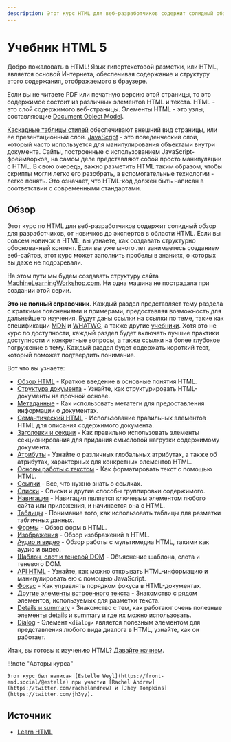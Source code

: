 ```yaml
---
description: Этот курс HTML для веб-разработчиков содержит солидный обзор для разработчиков, от начинающих до экспертов в области HTML.
---
```


# Учебник HTML 5

Добро пожаловать в HTML! Язык гипертекстовой разметки, или HTML, является основой Интернета, обеспечивая содержание и структуру этого содержания, отображаемого в браузере.

Если вы не читаете PDF или печатную версию этой страницы, то это содержимое состоит из различных элементов HTML и текста. HTML - это слой содержимого веб-страницы. Элементы HTML - это узлы, составляющие [Document Object Model](https://developer.mozilla.org/docs/Web/API/Document_Object_Model).

[Каскадные таблицы стилей](../css/index.md) обеспечивают внешний вид страницы, или ее презентационный слой. [JavaScript](https://developer.mozilla.org/docs/Learn/JavaScript) - это поведенческий слой, который часто используется для манипулирования объектами внутри документа. Сайты, построенные с использованием JavaScript-фреймворков, на самом деле представляют собой просто манипуляции с HTML. В свою очередь, важно разметить HTML таким образом, чтобы скрипты могли легко его разобрать, а вспомогательные технологии - легко понять. Это означает, что HTML-код должен быть написан в соответствии с современными стандартами.

## Обзор

Этот курс по HTML для веб-разработчиков содержит солидный обзор для разработчиков, от новичков до экспертов в области HTML. Если вы совсем новичок в HTML, вы узнаете, как создавать структурно обоснованный контент. Если вы уже много лет занимаетесь созданием веб-сайтов, этот курс может заполнить пробелы в знаниях, о которых вы даже не подозревали.

На этом пути мы будем создавать структуру сайта [MachineLearningWorkshop.com](https://machinelearningworkshop.com). Ни одна машина не пострадала при создании этой серии.

**Это не полный справочник**. Каждый раздел представляет тему раздела с краткими пояснениями и примерами, предоставляя возможность для дальнейшего изучения. Будут даны ссылки на ссылки по теме, такие как спецификации [MDN](https://developer.mozilla.org) и [WHATWG](https://html.spec.whatwg.org/multipage/), а также другие [учебники](../index.md). Хотя это не курс по доступности, каждый раздел будет включать лучшие практики доступности и конкретные вопросы, а также ссылки на более глубокое погружение в тему. Каждый раздел будет содержать короткий тест, который поможет подтвердить понимание.

Вот что вы узнаете:

-   [Обзор HTML](overview.md) - Краткое введение в основные понятия HTML.
-   [Структура документа](document-structure.md) - Узнайте, как структурировать HTML-документы на прочной основе.
-   [Метаданные](metadata.md) - Как использовать метатеги для предоставления информации о документах.
-   [Семантический HTML](semantic-html.md) - Использование правильных элементов HTML для описания содержимого документа.
-   [Заголовки и секции](headings-and-sections.md) - Как правильно использовать элементы секционирования для придания смысловой нагрузки содержимому документа.
-   [Атрибуты](attributes.md) - Узнайте о различных глобальных атрибутах, а также об атрибутах, характерных для конкретных элементов HTML.
-   [Основы работы с текстом](text-basics.md) - Как форматировать текст с помощью HTML.
-   [Ссылки](links.md) - Все, что нужно знать о ссылках.
-   [Списки](lists.md) - Списки и другие способы группировки содержимого.
-   [Навигация](navigation.md) - Навигация является ключевым элементом любого сайта или приложения, и начинается она с HTML.
-   [Таблицы](tables.md) - Понимание того, как использовать таблицы для разметки табличных данных.
-   [Формы](forms.md) - Обзор форм в HTML.
-   [Изображения](images.md) - Обзор изображений в HTML.
-   [Аудио и видео](audio-video.md) - Обзор работы с мультимедиа HTML, такими как аудио и видео.
-   [Шаблон, слот и теневой DOM](template.md) - Объяснение шаблона, слота и теневого DOM.
-   [API HTML](apis.md) - Узнайте, как можно открывать HTML-информацию и манипулировать ею с помощью JavaScript.
-   [Фокус](focus.md) - Как управлять порядком фокуса в HTML-документах.
-   [Другие элементы встроенного текста](inline-text.md) - Знакомство с рядом элементов, используемых для разметки текста.
-   [Details и summary](details.md) - Знакомство с тем, как работают очень полезные элементы details и summary и где их можно использовать.
-   [Dialog](dialog.md) - Элемент `<dialog>` является полезным элементом для представления любого вида диалога в HTML, узнайте, как он работает.

Итак, вы готовы к изучению HTML? [Давайте начнем](/learn/html/overview/).

!!!note "Авторы курса"

    Этот курс был написан [Estelle Weyl](https://front-end.social/@estelle) при участии [Rachel Andrew](https://twitter.com/rachelandrew) и [Jhey Tompkins](https://twitter.com/jh3yy).

## Источник

-   [Learn HTML](https://web.dev/learn/html/)
